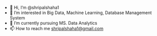 - 👋 Hi, I’m @shripalshaha1
- 👀 I’m interested in Big Data, Machine Learning, Database Management System
- 🌱 I’m currently pursuing MS. Data Analytics
- 📫 How to reach me shripalshaha1@gmail.com

<!---
shripalshaha1/shripalshaha1 is a ✨ special ✨ repository because its `README.md` (this file) appears on your GitHub profile.
You can click the Preview link to take a look at your changes.
--->
